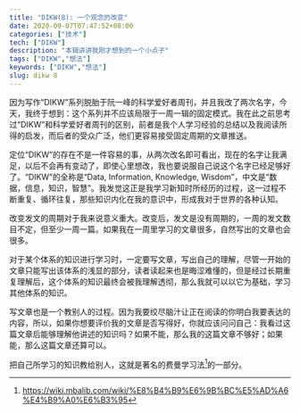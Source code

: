 ```yaml
---
title: "DIKW(8): 一个观念的改变"
date: 2020-09-07T07:47:52+08:00
categories: ["技术"]
tech: ["DIKW"]
description: "本辑讲讲我刚才想到的一个小点子"
tags: ["DIKW","想法"]
keywords: ["DIKW","想法"]
slug: dikw 8
---
```


因为写作“DIKW”系列脱胎于阮一峰的科学爱好者周刊，并且我改了两次名字，今天，我终于想到：这个系列并不应该局限于一周一辑的固定模式。我在此之前思考过“DIKW”和科学爱好者周刊的区别，前者是我个人学习经验的总结以及我阅读所得的启发，而后者的受众广泛，他们更容易接受固定周期的文章推送。

定位“DIKW”的存在不是一件容易的事，从两次改名即可看出，现在的名字让我满足，以后不会再有变动了，即使心里想改，我也要说服自己说这个名字已经足够好了。“DIKW”的全称是“Data, Information, Knowledge, Wisdom”，中文是“数据，信息，知识，智慧”。我发觉这正是我学习新知时所经历的过程，这一过程不断重复、循环往复，那些知识内化在我的意识中，形成我对于世界的各种认知。

改变发文的周期对于我来说意义重大。改变后，发文是没有周期的，一周的发文数目不定，但至少一周一篇。如果我在一周里学习的文章很多，自然写出的文章也会很多。

对于某个体系的知识进行学习时，一定要写文章，写出自己的理解，尽管一开始的文章只能写出该体系的浅显的部分，读者读起来也是晦涩难懂的，但是经过长期重复理解后，这个体系的知识最终会被我理解透彻，那么我就可以以它为基础，学习其他体系的知识。

写文章也是一个教别人的过程。因为我要绞尽脑汁让正在阅读的你明白我要表达的内容，所以，如果你想要评价我的文章是否写得好，你就应该问问自己：我看过这篇文章后能够理解他讲述的知识吗？如果不能，那么我的这篇文章不够好；如果能，那么这篇文章还算可以。

把自己所学习的知识教给别人，这就是著名的费曼学习法[^1]的一部分。

[^1]: https://wiki.mbalib.com/wiki/%E8%B4%B9%E6%9B%BC%E5%AD%A6%E4%B9%A0%E6%B3%95